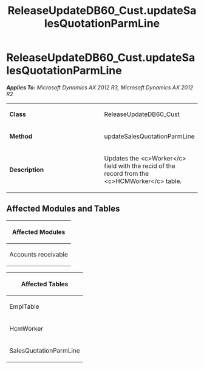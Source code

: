 ﻿---
title: ReleaseUpdateDB60_Cust.updateSalesQuotationParmLine
TOCTitle: ReleaseUpdateDB60_Cust.updateSalesQuotationParmLine
ms:assetid: 9d452bd4-2680-a6e4-25d7-e9c7ec82443a
ms:mtpsurl: https://msdn.microsoft.com/en-us/library/JJ736627(v=AX.60)
ms:contentKeyID: 49710069
ms.date: 05/18/2015
mtps_version: v=AX.60
---

# ReleaseUpdateDB60\_Cust.updateSalesQuotationParmLine 


_**Applies To:** Microsoft Dynamics AX 2012 R3, Microsoft Dynamics AX 2012 R2_

<table>
<colgroup>
<col style="width: 50%" />
<col style="width: 50%" />
</colgroup>
<tbody>
<tr class="odd">
<td><p><strong>Class</strong></p></td>
<td><p>ReleaseUpdateDB60_Cust</p></td>
</tr>
<tr class="even">
<td><p><strong>Method</strong></p></td>
<td><p>updateSalesQuotationParmLine</p></td>
</tr>
<tr class="odd">
<td><p><strong>Description</strong></p></td>
<td><p>Updates the &lt;c&gt;Worker&lt;/c&gt; field with the recid of the record from the &lt;c&gt;HCMWorker&lt;/c&gt; table.</p></td>
</tr>
</tbody>
</table>


## Affected Modules and Tables

<table>
<colgroup>
<col style="width: 100%" />
</colgroup>
<thead>
<tr class="header">
<th><p>Affected Modules</p></th>
</tr>
</thead>
<tbody>
<tr class="odd">
<td><p>Accounts receivable</p></td>
</tr>
</tbody>
</table>


<table>
<colgroup>
<col style="width: 100%" />
</colgroup>
<thead>
<tr class="header">
<th><p>Affected Tables</p></th>
</tr>
</thead>
<tbody>
<tr class="odd">
<td><p>EmplTable</p></td>
</tr>
<tr class="even">
<td><p>HcmWorker</p></td>
</tr>
<tr class="odd">
<td><p>SalesQuotationParmLine</p></td>
</tr>
</tbody>
</table>

  


